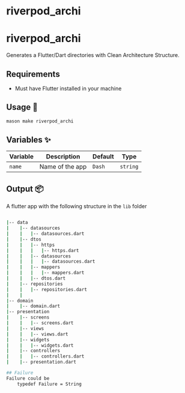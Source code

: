 # riverpod_archi

# riverpod_archi

Generates a Flutter/Dart directories with Clean Architecture Structure.

## Requirements

- Must have Flutter installed in your machine
## Usage 🚀

```sh
mason make riverpod_archi
```

## Variables ✨

| Variable        | Description                | Default                                        | Type     |
| --------------- | -------------------------- | ---------                                      | -------- |
| `name`          | Name of the app            | `Dash`                                    | `string` |

## Output 📦

A flutter app with the following structure in the ```lib``` folder

```sh

|-- data
|    |-- datasources
|    |   |-- datasources.dart
|    |-- dtos
|    |   |-- https
|    |   |   |-- https.dart
|    |   |-- datasources
|    |   |   |-- datasources.dart
|    |   |-- mappers
|    |   |   |-- mappers.dart
|    |   |-- dtos.dart
|    |-- repositories
|    |   |-- repositories.dart
|    |
|-- domain
|    |-- domain.dart
|-- presentation
|    |-- screens
|    |   |-- screens.dart
|    |-- views
|    |   |-- views.dart
|    |-- widgets
|    |   |-- widgets.dart
|    |-- controllers
|    |   |-- controllers.dart   
|    |-- presentation.dart

## Failure
Failure could be 
    typedef Failure = String